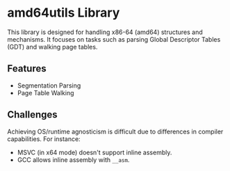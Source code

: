 # amd64utils Library

This library is designed for handling x86-64 (amd64) structures and mechanisms. It focuses on tasks such as parsing Global Descriptor Tables (GDT) and walking page tables. 

## Features

- Segmentation Parsing
- Page Table Walking

## Challenges

Achieving OS/runtime agnosticism is difficult due to differences in compiler capabilities. For instance:

- MSVC (in x64 mode) doesn't support inline assembly.
- GCC allows inline assembly with `__asm`.